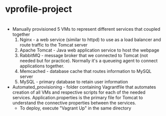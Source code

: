 # vprofile-project
#
- Manually provisioned 5 VMs to represent different services that coupled together
	1. Nginx - a web service (similar to httpd) to use as a load balancer and route traffic to the Tomcat server
	2. Apache Tomcat - Java web application service to host the webpage
	3. RabbitMQ - message broker that we connected to Tomcat (not needed but for practice). Normally it's a queueing agent to connect applications together.
	4. Memcached - database cache that routes information to MySQL server
	5. MySQL - primary database to retain user information
- Automated_provisioning - folder containing Vagrantfile that automates creation of all VMs and respective scripts for each of the needed services. Application.properties is the primary file for Tomcat to understand the connective properties between the services. 
	- To deploy, execute "Vagrant Up" in the same directory
